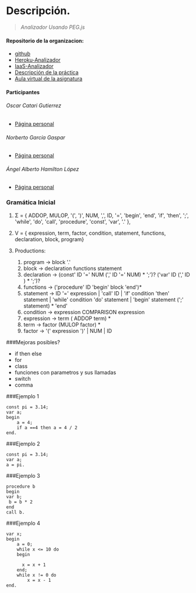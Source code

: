 # **Descripción.**

> *Analizador Usando PEG.js*

#### Repositorio de la organizacion:  

- [github](https://github.com/ULL-ESIT-PL-1617/analizador-usando-peg-oscar-angel-norberto)
- [Heroku-Analizador]()
- [IaaS-Analizador](http://10.6.128.37:8080)
- [Descripción de la práctica](https://casianorodriguezleon.gitbooks.io/ull-esit-1617/content/practicas/practicapegparser.html)
- [Aula virtual de la asignatura](https://campusvirtual.ull.es/1617/course/view.php?id=1148)

#### Participantes

###### Oscar Catari Gutierrez
- [Página personal](http://alu0100825893.github.io/)

###### Norberto García Gaspar
- [Página personal](http://alu0100611519.github.io/)

###### Ángel Alberto Hamilton López
- [Página personal](http://alu0100888102.github.io/)


### Gramática Inicial

1.  Σ = { ADDOP, MULOP, '(', ')', NUM, ',', ID, '=', 'begin', 'end', 'if', 'then', ';', 'while', 'do', 'call', 'procedure', 'const', 'var', '.' },
2.  V = {  expression, term, factor, condition, statement, functions, declaration, block, program}
3.  Productions:

    1. program → block '.'
    2. block → declaration functions statement
    3. declaration → (const' ID '=' NUM (',' ID '=' NUM) * ';')?  ('var' ID (',' ID ) * ';')?
    4. functions → ('procedure' ID 'begin' block 'end')*
    5. statement → ID '=' expression | 'call' ID | 'if' condition 'then' statement | 'while' condition 'do' statement
        | 'begin' statement (';' statement) * 'end'
    6. condition → expression COMPARISON expression
    7.  expression → term ( ADDOP term) *  
    8.  term → factor (MULOP factor) *
    9.  factor → '(' expression ')' | NUM | ID
    
###Mejoras posibles?
- if then else
- for
- class
- funciones con parametros y sus llamadas
- switch
- comma
    
###Ejemplo 1

    const pi = 3.14;
    var a;
    begin 
        a = 4;
        if a ==4 then a = 4 / 2
    end.

###Ejemplo 2

    const pi = 3.14;
    var a;
    a = pi.

###Ejemplo 3

    procedure b
    begin
    var b;
     b = b * 2
    end
    call b.

###Ejemplo 4

    var x;
    begin     
        a = 0;
        while x <= 10 do
        begin
         
          x = x + 1
        end;
        while x != 0 do
            x = x - 1
    end.
